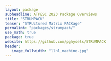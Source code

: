 ```yaml
---
layout: package
subheadline: ATPESC 2023 Package Overviews
title: "STRUMPACK"
teaser: "STRUctured Matrix PACKage"
permalink: "packages/strumpack/"
use_math: true
package: true
website: https://github.com/pghysels/STRUMPACK
header:
   image_fullwidth: "llnl_machine.jpg"
---
```

